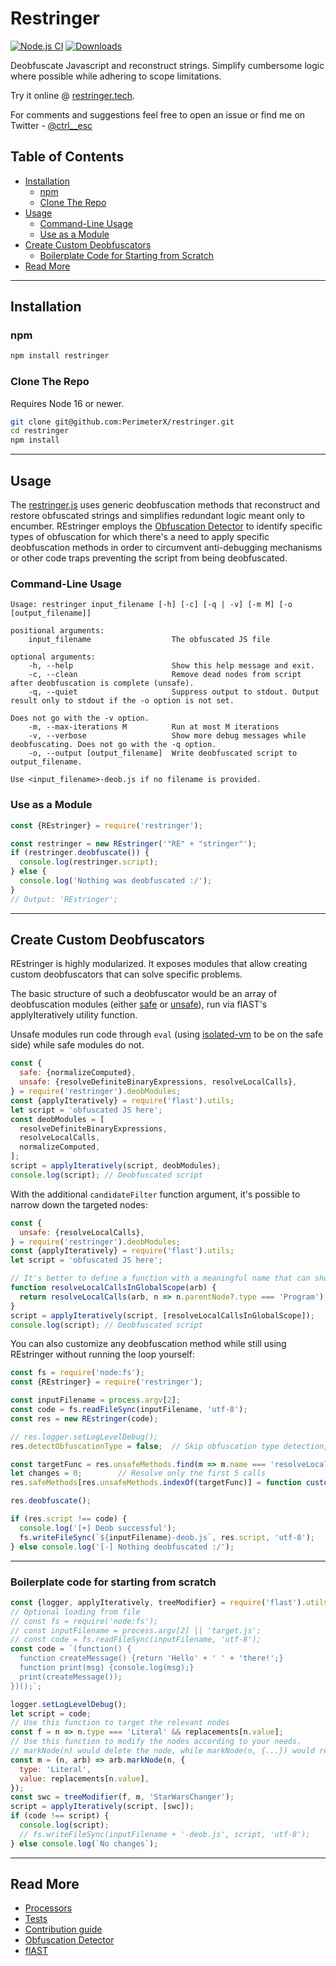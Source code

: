 # Restringer
[![Node.js CI](https://github.com/PerimeterX/restringer/actions/workflows/node.js.yml/badge.svg?branch=main)](https://github.com/PerimeterX/restringer/actions/workflows/node.js.yml)
[![Downloads](https://img.shields.io/npm/dm/restringer.svg?maxAge=43200)](https://www.npmjs.com/package/restringer)

Deobfuscate Javascript and reconstruct strings.
Simplify cumbersome logic where possible while adhering to scope limitations.

Try it online @ [restringer.tech](https://restringer.tech).

For comments and suggestions feel free to open an issue or find me on Twitter - [@ctrl__esc](https://twitter.com/ctrl__esc) 

## Table of Contents
* [Installation](#installation)
  * [npm](#npm)
  * [Clone The Repo](#clone-the-repo)
* [Usage](#usage)
  * [Command-Line Usage](#command-line-usage) 
  * [Use as a Module](#use-as-a-module) 
* [Create Custom Deobfuscators](#create-custom-deobfuscators)
  * [Boilerplate Code for Starting from Scratch](#boilerplate-code-for-starting-from-scratch)
* [Read More](#read-more)
***

## Installation 
### npm
```bash
npm install restringer
```

### Clone The Repo
Requires Node 16 or newer.
```bash
git clone git@github.com:PerimeterX/restringer.git
cd restringer
npm install
```

***

## Usage
The [restringer.js](src/restringer.js) uses generic deobfuscation methods that reconstruct and restore obfuscated strings and simplifies redundant logic meant only to encumber.
REstringer employs the [Obfuscation Detector](https://github.com/PerimeterX/obfuscation-detector/blob/main/README.md) to identify specific types of obfuscation for which
there's a need to apply specific deobfuscation methods in order to circumvent anti-debugging mechanisms or other code traps
preventing the script from being deobfuscated.   

### Command-Line Usage

```
Usage: restringer input_filename [-h] [-c] [-q | -v] [-m M] [-o [output_filename]]

positional arguments:
	input_filename                  The obfuscated JS file

optional arguments:
	-h, --help                      Show this help message and exit.
	-c, --clean                     Remove dead nodes from script after deobfuscation is complete (unsafe).
	-q, --quiet                     Suppress output to stdout. Output result only to stdout if the -o option is not set.
																	Does not go with the -v option.
	-m, --max-iterations M          Run at most M iterations
	-v, --verbose                   Show more debug messages while deobfuscating. Does not go with the -q option.
	-o, --output [output_filename]  Write deobfuscated script to output_filename. 
																	Use <input_filename>-deob.js if no filename is provided.
```
### Use as a Module

```javascript
const {REstringer} = require('restringer');

const restringer = new REstringer('"RE" + "stringer"');
if (restringer.deobfuscate()) {
  console.log(restringer.script);
} else {
  console.log('Nothing was deobfuscated :/');
}
// Output: 'REstringer';
```

***
## Create Custom Deobfuscators
REstringer is highly modularized. It exposes modules that allow creating custom deobfuscators 
that can solve specific problems.

The basic structure of such a deobfuscator would be an array of deobfuscation modules 
(either [safe](src/modules/safe) or [unsafe](src/modules/unsafe)), run via flAST's applyIteratively utility function.

Unsafe modules run code through `eval` (using [isolated-vm](https://www.npmjs.com/package/isolated-vm) to be on the safe side) while safe modules do not.

```javascript
const {
  safe: {normalizeComputed},
  unsafe: {resolveDefiniteBinaryExpressions, resolveLocalCalls},
} = require('restringer').deobModules;
const {applyIteratively} = require('flast').utils;
let script = 'obfuscated JS here';
const deobModules = [
  resolveDefiniteBinaryExpressions,
  resolveLocalCalls,
  normalizeComputed,
];
script = applyIteratively(script, deobModules);
console.log(script); // Deobfuscated script
```

With the additional `candidateFilter` function argument, it's possible to narrow down the targeted nodes:
```javascript
const {
  unsafe: {resolveLocalCalls},
} = require('restringer').deobModules;
const {applyIteratively} = require('flast').utils;
let script = 'obfuscated JS here';

// It's better to define a function with a meaningful name that can show up in the log 
function resolveLocalCallsInGlobalScope(arb) {
  return resolveLocalCalls(arb, n => n.parentNode?.type === 'Program');
}
script = applyIteratively(script, [resolveLocalCallsInGlobalScope]);
console.log(script); // Deobfuscated script
```

You can also customize any deobfuscation method while still using REstringer without running the loop yourself:
```javascript
const fs = require('node:fs');
const {REstringer} = require('restringer');

const inputFilename = process.argv[2];
const code = fs.readFileSync(inputFilename, 'utf-8');
const res = new REstringer(code);

// res.logger.setLogLevelDebug();
res.detectObfuscationType = false;  // Skip obfuscation type detection, including any pre and post processors

const targetFunc = res.unsafeMethods.find(m => m.name === 'resolveLocalCalls');
let changes = 0;		// Resolve only the first 5 calls
res.safeMethods[res.unsafeMethods.indexOf(targetFunc)] = function customResolveLocalCalls(n) {return targetFunc(n, () => changes++ < 5)}

res.deobfuscate();

if (res.script !== code) {
  console.log('[+] Deob successful');
  fs.writeFileSync(`${inputFilename}-deob.js`, res.script, 'utf-8');
} else console.log('[-] Nothing deobfuscated :/');
```

*** 

### Boilerplate code for starting from scratch
```javascript
const {logger, applyIteratively, treeModifier} = require('flast').utils;
// Optional loading from file
// const fs = require('node:fs');
// const inputFilename = process.argv[2] || 'target.js';
// const code = fs.readFileSync(inputFilename, 'utf-8');
const code = `(function() {
  function createMessage() {return 'Hello' + ' ' + 'there!';}
  function print(msg) {console.log(msg);}
  print(createMessage());
})();`;

logger.setLogLevelDebug();
let script = code;
// Use this function to target the relevant nodes
const f = n => n.type === 'Literal' && replacements[n.value];
// Use this function to modify the nodes according to your needs.
// markNode(n) would delete the node, while markNode(n, {...}) would replace the node with the supplied node.
const m = (n, arb) => arb.markNode(n, {
  type: 'Literal',
  value: replacements[n.value],
});
const swc = treeModifier(f, m, 'StarWarsChanger');
script = applyIteratively(script, [swc]);
if (code !== script) {
  console.log(script);
  // fs.writeFileSync(inputFilename + '-deob.js', script, 'utf-8');
} else console.log(`No changes`);

```
***

## Read More
* [Processors](src/processors/README.md)
* [Tests](tests/README.md)
* [Contribution guide](CONTRIBUTING.md)
* [Obfuscation Detector](https://github.com/PerimeterX/obfuscation-detector/blob/main/README.md)
* [flAST](https://github.com/PerimeterX/flast/blob/main/README.md)

